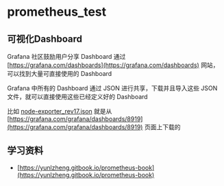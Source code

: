 # prometheus_test


## 可视化Dashboard

Grafana 社区鼓励用户分享 Dashboard 通过 [https://grafana.com/dashboards](https://grafana.com/dashboards) 网站，可以找到大量可直接使用的 Dashboard

Grafana 中所有的 Dashboard 通过 JSON 进行共享，下载并且导入这些 JSON 文件，就可以直接使用这些已经定义好的 Dashboard

比如 [node-exporter_rev17.json](node-exporter_rev17.json) 就是从 [https://grafana.com/grafana/dashboards/8919](https://grafana.com/grafana/dashboards/8919) 页面上下载的


## 学习资料

- [https://yunlzheng.gitbook.io/prometheus-book](https://yunlzheng.gitbook.io/prometheus-book)
